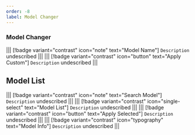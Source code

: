 ```yaml
---
order: -8
label: Model Changer
---
```


### Model Changer
||| [!badge  variant="contrast" icon="note" text="Model Name"]
`Description` undescribed
|||
||| [!badge  variant="contrast" icon="button" text="Apply Custom"]
`Description` undescribed
|||

## Model List
||| [!badge  variant="contrast" icon="note" text="Search Model"]
`Description` undescribed
|||
||| [!badge  variant="contrast" icon="single-select" text="Model List"]
`Description` undescribed
|||
||| [!badge  variant="contrast" icon="button" text="Apply Selected"]
`Description` undescribed
|||
||| [!badge  variant="contrast" icon="typography" text="Model Info"]
`Description` undescribed
|||